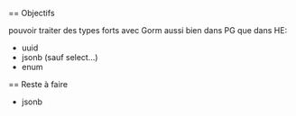 == Objectifs

pouvoir traiter des types forts avec Gorm aussi bien dans PG que dans HE:
- uuid
- jsonb (sauf select...)
- enum

== Reste à faire

- jsonb
